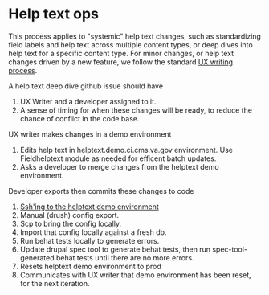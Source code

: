# Help text ops

This process applies to "systemic" help text changes, such as standardizing field labels and help text across multiple content types, or deep dives into help text for a specific content type. For minor changes, or help text changes driven by a new feature, we follow the standard [UX writing process](https://github.com/department-of-veterans-affairs/va.gov-team/tree/master/platform/cms/ux-writing/process). 

A help text deep dive github issue should have
1. UX Writer and a developer assigned to it. 
1. A sense of timing for when these changes will be ready, to reduce the chance of conflict in the code base.

UX writer makes changes in a demo environment
1. Edits help text in helptext.demo.ci.cms.va.gov environment. Use Fieldhelptext module as needed for efficent batch updates.
1. Asks a developer to merge changes from the helptext demo environment. 

Developer exports then commits these changes to code
1. [Ssh'ing to the helptext demo environment](https://github.com/department-of-veterans-affairs/va.gov-cms/blob/master/READMES/environments.md#hosting-architecture) 
1. Manual (drush) config export.
1. Scp to bring the config locally.
1. Import that config locally against a fresh db.
1. Run behat tests locally to generate errors.
1. Update drupal spec tool to generate behat tests, then run spec-tool-generated behat tests until there are no more errors. 
1. Resets helptext demo environment to prod
1. Communicates with UX writer that demo environment has been reset, for the next iteration.  
